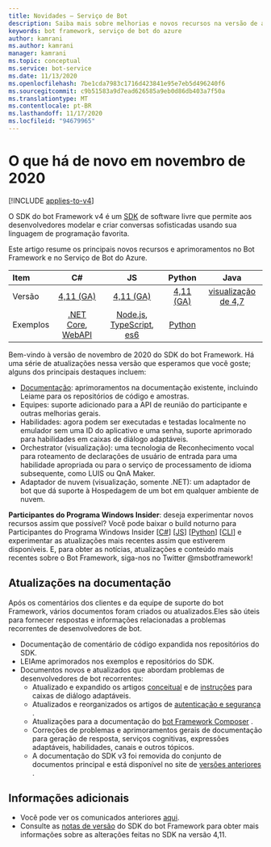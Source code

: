 ```yaml
---
title: Novidades – Serviço de Bot
description: Saiba mais sobre melhorias e novos recursos na versão de agosto de 2020 do SDK do bot Framework, incluindo novas funcionalidades em habilidades, equipes e outras áreas.
keywords: bot framework, serviço de bot do azure
author: kamrani
ms.author: kamrani
manager: kamrani
ms.topic: conceptual
ms.service: bot-service
ms.date: 11/13/2020
ms.openlocfilehash: 7be1cda7983c1716d423841e95e7eb5d496240f6
ms.sourcegitcommit: c9b51583a9d7ead626585a9eb0d86db403a7f50a
ms.translationtype: MT
ms.contentlocale: pt-BR
ms.lasthandoff: 11/17/2020
ms.locfileid: "94679965"
---
```

# <a name="whats-new-november-2020"></a>O que há de novo em novembro de 2020

[!INCLUDE [applies-to-v4](includes/applies-to-v4-current.md)]

O SDK do bot Framework v4 é um [SDK](https://github.com/microsoft/botframework-sdk/#readme) de software livre que permite aos desenvolvedores modelar e criar conversas sofisticadas usando sua linguagem de programação favorita.

Este artigo resume os principais novos recursos e aprimoramentos no Bot Framework e no Serviço de Bot do Azure.

|Item | C#  | JS  | Python | Java
|:----|:---:|:---:|:------:|:-----:
|Versão |[4,11 (GA)][1] | [4,11 (GA)][2] | [4,11 (GA)][3] | [visualização de 4,7][3a]
|Exemplos |[.NET Core][6], [WebAPI][10] |[Node.js][7], [TypeScript][8], [es6][9]  | [Python][11a] |

Bem-vindo à versão de novembro de 2020 do SDK do bot Framework. Há uma série de atualizações nessa versão que esperamos que você goste; alguns dos principais destaques incluem:

- [Documentação](#documentation-updates): aprimoramentos na documentação existente, incluindo Leiame para os repositórios de código e amostras.
- Equipes: suporte adicionado para a API de reunião do participante e outras melhorias gerais.
- Habilidades: agora podem ser executadas e testadas localmente no emulador sem uma ID do aplicativo e uma senha, suporte aprimorado para habilidades em caixas de diálogo adaptáveis.
- Orchestrator (visualização): uma tecnologia de Reconhecimento vocal para roteamento de declarações de usuário de entrada para uma habilidade apropriada ou para o serviço de processamento de idioma subsequente, como LUIS ou QnA Maker.
- Adaptador de nuvem (visualização, somente .NET): um adaptador de bot que dá suporte à Hospedagem de um bot em qualquer ambiente de nuvem.

**Participantes do Programa Windows Insider**: deseja experimentar novos recursos assim que possível? Você pode baixar o build noturno para Participantes do Programa Windows Insider [[C#](https://github.com/microsoft/botbuilder-dotnet/blob/main/UsingMyGet.md)] [[JS](https://github.com/microsoft/botbuilder-js/blob/main/UsingMyGet.md)] [[Python](https://github.com/microsoft/botbuilder-python/blob/main/UsingTestPyPI.md)] [[CLI](https://github.com/Microsoft/botframework-cli#nightly-builds)] e experimentar as atualizações mais recentes assim que estiverem disponíveis. E, para obter as notícias, atualizações e conteúdo mais recentes sobre o Bot Framework, siga-nos no Twitter @msbotframework!

## <a name="documentation-updates"></a>Atualizações na documentação

Após os comentários dos clientes e da equipe de suporte do bot Framework, vários documentos foram criados ou atualizados.Eles são úteis para fornecer respostas e informações relacionadas a problemas recorrentes de desenvolvedores de bot.

- Documentação de comentário de código expandida nos repositórios do SDK.
- LEIAme aprimorados nos exemplos e repositórios do SDK.
- Documentos novos e atualizados que abordam problemas de desenvolvedores de bot recorrentes:
  - Atualizado e expandido os artigos [conceitual](v4sdk/bot-builder-adaptive-dialog-Introduction.md) e de [instruções](v4sdk/bot-builder-adaptive-dialog-setup.md) para caixas de diálogo adaptáveis.
  - Atualizados e reorganizados os artigos de [autenticação e segurança](v4sdk/bot-builder-authentication-basics.md) .
  - Atualizações para a documentação do [bot Framework Composer](/composer/) .
  - Correções de problemas e aprimoramentos gerais de documentação para geração de resposta, serviços cognitivas, expressões adaptáveis, habilidades, canais e outros tópicos.
  - A documentação do SDK v3 foi removida do conjunto de documentos principal e está disponível no site de [versões anteriores](/previous-versions) .

## <a name="additional-information"></a>Informações adicionais

- Você pode ver os comunicados anteriores [aqui](what-is-new-archive.md).
- Consulte as [notas de versão](https://github.com/microsoft/botframework-sdk/releases/) do SDK do bot Framework para obter mais informações sobre as alterações feitas no SDK na versão 4,11.

[1]:https://github.com/Microsoft/botbuilder-dotnet/#packages
[2]:https://github.com/Microsoft/botbuilder-js#packages
[3]:https://github.com/Microsoft/botbuilder-python#packages
[3a]:https://github.com/Microsoft/botbuilder-java#packages
[5]:index.yml
[6]:https://github.com/Microsoft/BotBuilder-Samples/tree/master/samples/csharp_dotnetcore
[7]:https://github.com/Microsoft/BotBuilder-Samples/tree/master/samples/javascript_nodejs
[8]:https://github.com/Microsoft/BotBuilder-Samples/tree/master/samples/typescript_nodejs
[9]:https://github.com/Microsoft/BotBuilder-Samples/tree/master/samples/javascript_es6
[10]:https://github.com/Microsoft/BotBuilder-Samples/tree/master/samples/csharp_webapi
[11a]:https://aka.ms/python-sample-repo
